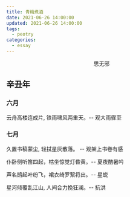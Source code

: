 ```yaml
---
title: 青梅煮酒
date: 2021-06-26 14:00:00
updated: 2021-06-26 14:00:00
tags: 
  - peotry
categories: 
  - essay
---
```


<center> 思无邪 </center>

<!-- more -->


## 辛丑年

### 六月


云舟高楼连成片, 铁雨啸风两重天。-- 观大雨骤至


### 七月


久置书稿蒙尘, 轻拭星灰散落。 -- 观架上书卷有感


仆卧侧听笛四起，枯坐惊觉灯昏黄。-- 夏夜酷暑吟


声名鹊起叶纷飞，裙衣绮罗絮将出。-- 星蜕


星河倾覆乱江山, 人间合力挽狂澜。-- 抗洪












